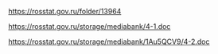 https://rosstat.gov.ru/folder/13964

https://rosstat.gov.ru/storage/mediabank/4-1.doc

https://rosstat.gov.ru/storage/mediabank/1Au5QCV9/4-2.doc
